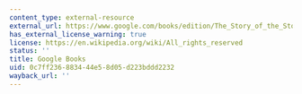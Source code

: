 ```yaml
---
content_type: external-resource
external_url: https://www.google.com/books/edition/The_Story_of_the_Stone_The_Golden_Days_V/0U5ILHHIOZgC?hl=en&gbpv=1
has_external_license_warning: true
license: https://en.wikipedia.org/wiki/All_rights_reserved
status: ''
title: Google Books
uid: 0c7ff236-8834-44e5-8d05-d223bddd2232
wayback_url: ''
---
```


